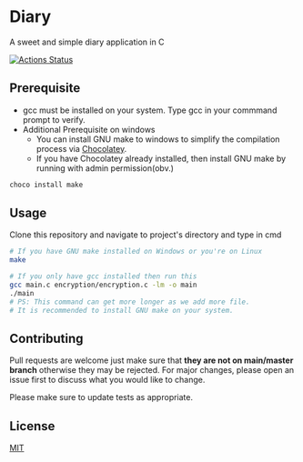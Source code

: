 # Diary

A sweet and simple diary application in C

[![Actions Status](https://github.com/whoanuragverma/diary/workflows/build/badge.svg)](https://github.com/whoanuragverma/diary/actions)

## Prerequisite

-   gcc must be installed on your system. Type gcc in your commmand prompt to verify.
-   Additional Prerequisite on windows
    -   You can install GNU make to windows to simplify the compilation process via [Chocolatey](https://chocolatey.org/install).
    -   If you have Chocolatey already installed, then install GNU make by running with admin permission(obv.)

```bash
choco install make
```

## Usage

Clone this repository and navigate to project's directory and type in cmd

```bash
# If you have GNU make installed on Windows or you're on Linux
make

# If you only have gcc installed then run this
gcc main.c encryption/encryption.c -lm -o main
./main
# PS: This command can get more longer as we add more file.
# It is recommended to install GNU make on your system.
```

## Contributing

Pull requests are welcome just make sure that **they are not on main/master branch** otherwise they may be rejected. For major changes, please open an issue first to discuss what you would like to change.

Please make sure to update tests as appropriate.

## License

[MIT](https://choosealicense.com/licenses/mit/)
